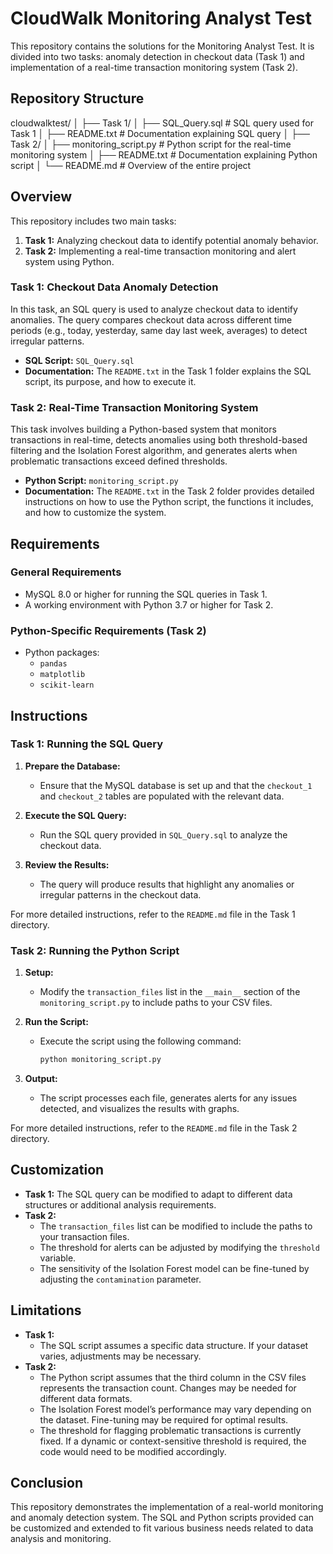 # CloudWalk Monitoring Analyst Test

This repository contains the solutions for the Monitoring Analyst Test. It is divided into two tasks: anomaly detection in checkout data (Task 1) and implementation of a real-time transaction monitoring system (Task 2).

## Repository Structure

cloudwalktest/
│
├── Task 1/
│ ├── SQL_Query.sql # SQL query used for Task 1
│ ├── README.txt # Documentation explaining SQL query
│
├── Task 2/
│ ├── monitoring_script.py # Python script for the real-time monitoring system
│ ├── README.txt # Documentation explaining Python script
│
└── README.md # Overview of the entire project

## Overview

This repository includes two main tasks:

1. **Task 1:** Analyzing checkout data to identify potential anomaly behavior.
2. **Task 2:** Implementing a real-time transaction monitoring and alert system using Python.

### Task 1: Checkout Data Anomaly Detection

In this task, an SQL query is used to analyze checkout data to identify anomalies. The query compares checkout data across different time periods (e.g., today, yesterday, same day last week, averages) to detect irregular patterns.

- **SQL Script:** `SQL_Query.sql`
- **Documentation:** The `README.txt` in the Task 1 folder explains the SQL script, its purpose, and how to execute it.

### Task 2: Real-Time Transaction Monitoring System

This task involves building a Python-based system that monitors transactions in real-time, detects anomalies using both threshold-based filtering and the Isolation Forest algorithm, and generates alerts when problematic transactions exceed defined thresholds.

- **Python Script:** `monitoring_script.py`
- **Documentation:** The `README.txt` in the Task 2 folder provides detailed instructions on how to use the Python script, the functions it includes, and how to customize the system.

## Requirements

### General Requirements
- MySQL 8.0 or higher for running the SQL queries in Task 1.
- A working environment with Python 3.7 or higher for Task 2.


### Python-Specific Requirements (Task 2)
- Python packages:
  - `pandas`
  - `matplotlib`
  - `scikit-learn`
 
## Instructions

### Task 1: Running the SQL Query

1. **Prepare the Database:**
   - Ensure that the MySQL database is set up and that the `checkout_1` and `checkout_2` tables are populated with the relevant data.

2. **Execute the SQL Query:**
   - Run the SQL query provided in `SQL_Query.sql` to analyze the checkout data.

3. **Review the Results:**
   - The query will produce results that highlight any anomalies or irregular patterns in the checkout data.

For more detailed instructions, refer to the `README.md` file in the Task 1 directory.

### Task 2: Running the Python Script

1. **Setup:**
   - Modify the `transaction_files` list in the `__main__` section of the `monitoring_script.py` to include paths to your CSV files.

2. **Run the Script:**
   - Execute the script using the following command:
     ```bash
     python monitoring_script.py
     ```

3. **Output:**
   - The script processes each file, generates alerts for any issues detected, and visualizes the results with graphs.

For more detailed instructions, refer to the `README.md` file in the Task 2 directory.

## Customization

- **Task 1:** The SQL query can be modified to adapt to different data structures or additional analysis requirements.
- **Task 2:**
  - The `transaction_files` list can be modified to include the paths to your transaction files.
  - The threshold for alerts can be adjusted by modifying the `threshold` variable.
  - The sensitivity of the Isolation Forest model can be fine-tuned by adjusting the `contamination` parameter.

## Limitations

- **Task 1:**
  - The SQL script assumes a specific data structure. If your dataset varies, adjustments may be necessary.
- **Task 2:**
  - The Python script assumes that the third column in the CSV files represents the transaction count. Changes may be needed for different data formats.
  - The Isolation Forest model’s performance may vary depending on the dataset. Fine-tuning may be required for optimal results.
  - The threshold for flagging problematic transactions is currently fixed. If a dynamic or context-sensitive threshold is required, the code would need to be modified accordingly.

## Conclusion

This repository demonstrates the implementation of a real-world monitoring and anomaly detection system. The SQL and Python scripts provided can be customized and extended to fit various business needs related to data analysis and monitoring.
